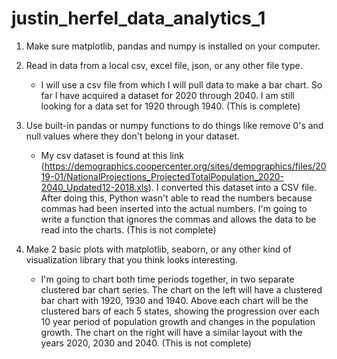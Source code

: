 # justin_herfel_data_analytics_1

1. Make sure matplotlib, pandas and numpy is installed on your computer.

2. Read in data from a local csv, excel file, json, or any other file type.
    - I will use a csv file from which I will pull data to make a bar chart. So far I have acquired a dataset for 2020 through 2040. I am still looking for a data set for 1920 through 1940. (This is complete)
3. Use built-in pandas or numpy functions to do things like remove 0's and null values where they don't belong in your dataset.
    - My csv dataset is found at this link (https://demographics.coopercenter.org/sites/demographics/files/2019-01/NationalProjections_ProjectedTotalPopulation_2020-2040_Updated12-2018.xls). I converted this dataset into a CSV file. After doing this, Python wasn't able to read the numbers because commas had been inserted into the actual numbers. I'm going to write a function that ignores the commas and allows the data to be read into the charts. (This is not complete)
4. Make 2 basic plots with matplotlib, seaborn, or any other kind of visualization library that you think looks interesting.
    - I'm going to chart both time periods together, in two separate clustered bar chart series. The chart on the left will have a clustered bar chart with 1920, 1930 and 1940. Above each chart will be the clustered bars of each 5 states, showing the progression over each 10 year period of population growth and changes in the population growth. The chart on the right will have a similar layout with the years 2020, 2030 and 2040. (This is not complete)